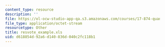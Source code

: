 ```yaml
---
content_type: resource
description: ''
file: https://ol-ocw-studio-app-qa.s3.amazonaws.com/courses/17-874-quantitative-research-methods-multivariate-spring-2004/d618854d92a6d140836d040c2fc118b1_resvote_example.xls
file_type: application/octet-stream
resourcetype: Other
title: resvote_example.xls
uid: d618854d-92a6-d140-836d-040c2fc118b1
---
```

